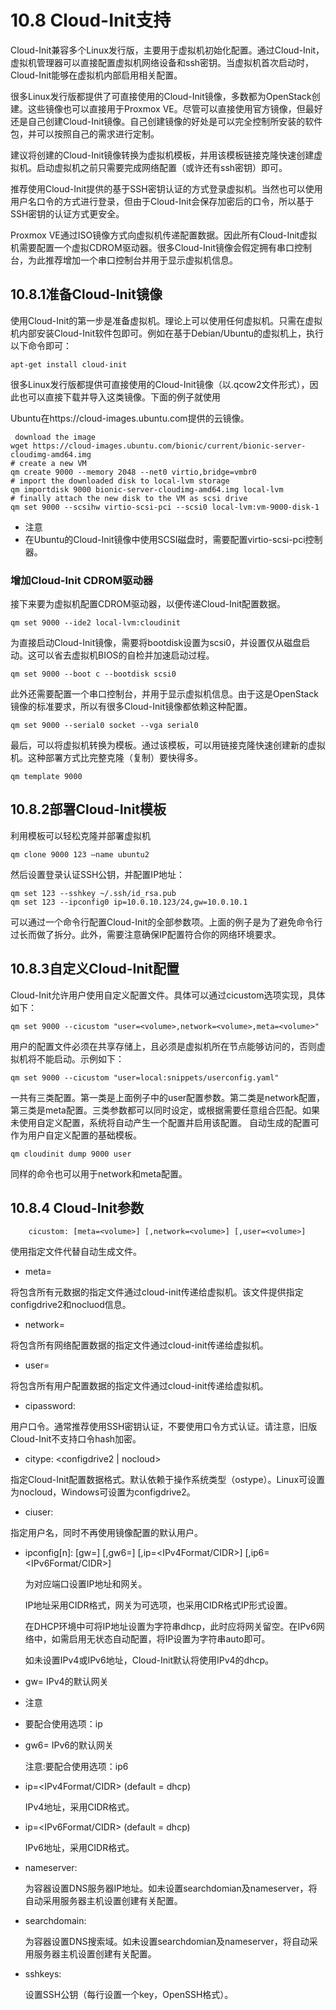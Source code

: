 # 10.8 Cloud-Init支持

Cloud-Init兼容多个Linux发行版，主要用于虚拟机初始化配置。通过Cloud-Init，虚拟机管理器可以直接配置虚拟机网络设备和ssh密钥。当虚拟机首次启动时，Cloud-Init能够在虚拟机内部启用相关配置。

很多Linux发行版都提供了可直接使用的Cloud-Init镜像，多数都为OpenStack创建。这些镜像也可以直接用于Proxmox VE。尽管可以直接使用官方镜像，但最好还是自己创建Cloud-Init镜像。自己创建镜像的好处是可以完全控制所安装的软件包，并可以按照自己的需求进行定制。

建议将创建的Cloud-Init镜像转换为虚拟机模板，并用该模板链接克隆快速创建虚拟机。启动虚拟机之前只需要完成网络配置（或许还有ssh密钥）即可。

推荐使用Cloud-Init提供的基于SSH密钥认证的方式登录虚拟机。当然也可以使用用户名口令的方式进行登录，但由于Cloud-Init会保存加密后的口令，所以基于SSH密钥的认证方式更安全。

Proxmox VE通过ISO镜像方式向虚拟机传递配置数据。因此所有Cloud-Init虚拟机需要配置一个虚拟CDROM驱动器。很多Cloud-Init镜像会假定拥有串口控制台，为此推荐增加一个串口控制台并用于显示虚拟机信息。

## 10.8.1准备Cloud-Init镜像

使用Cloud-Init的第一步是准备虚拟机。理论上可以使用任何虚拟机。只需在虚拟机内部安装Cloud-Init软件包即可。例如在基于Debian/Ubuntu的虚拟机上，执行以下命令即可：
```
apt-get install cloud-init
```
很多Linux发行版都提供可直接使用的Cloud-Init镜像（以.qcow2文件形式），因此也可以直接下载并导入这类镜像。下面的例子就使用

Ubuntu在https://cloud-images.ubuntu.com提供的云镜像。

```
 download the image
wget https://cloud-images.ubuntu.com/bionic/current/bionic-server-cloudimg-amd64.img
# create a new VM
qm create 9000 --memory 2048 --net0 virtio,bridge=vmbr0
# import the downloaded disk to local-lvm storage
qm importdisk 9000 bionic-server-cloudimg-amd64.img local-lvm
# finally attach the new disk to the VM as scsi drive
qm set 9000 --scsihw virtio-scsi-pci --scsi0 local-lvm:vm-9000-disk-1

```

- 注意
 - 在Ubuntu的Cloud-Init镜像中使用SCSI磁盘时，需要配置virtio-scsi-pci控制器。

### 增加Cloud-Init CDROM驱动器

接下来要为虚拟机配置CDROM驱动器，以便传递Cloud-Init配置数据。

```
qm set 9000 --ide2 local-lvm:cloudinit
```

为直接启动Cloud-Init镜像，需要将bootdisk设置为scsi0，并设置仅从磁盘启动。这可以省去虚拟机BIOS的自检并加速启动过程。

```
qm set 9000 --boot c --bootdisk scsi0
```


此外还需要配置一个串口控制台，并用于显示虚拟机信息。由于这是OpenStack镜像的标准要求，所以有很多Cloud-Init镜像都依赖这种配置。

```
qm set 9000 --serial0 socket --vga serial0
```

最后，可以将虚拟机转换为模板。通过该模板，可以用链接克隆快速创建新的虚拟机。这种部署方式比完整克隆（复制）要快得多。

```
qm template 9000
```

## 10.8.2部署Cloud-Init模板

利用模板可以轻松克隆并部署虚拟机

```
qm clone 9000 123 –name ubuntu2
```
然后设置登录认证SSH公钥，并配置IP地址：

```
qm set 123 --sshkey ~/.ssh/id_rsa.pub
qm set 123 --ipconfig0 ip=10.0.10.123/24,gw=10.0.10.1
```

可以通过一个命令行配置Cloud-Init的全部参数项。上面的例子是为了避免命令行过长而做了拆分。此外，需要注意确保IP配置符合你的网络环境要求。

## 10.8.3自定义Cloud-Init配置

Cloud-Init允许用户使用自定义配置文件。具体可以通过cicustom选项实现，具体如下：

```
qm set 9000 --cicustom "user=<volume>,network=<volume>,meta=<volume>"
```

用户的配置文件必须在共享存储上，且必须是虚拟机所在节点能够访问的，否则虚拟机将不能启动。示例如下：

```
qm set 9000 --cicustom "user=local:snippets/userconfig.yaml"
```

一共有三类配置。第一类是上面例子中的user配置参数。第二类是network配置，第三类是meta配置。三类参数都可以同时设定，或根据需要任意组合匹配。如果未使用自定义配置，系统将自动产生一个配置并启用该配置。
自动生成的配置可作为用户自定义配置的基础模板。

```
qm cloudinit dump 9000 user
```

同样的命令也可以用于network和meta配置。


## 10.8.4 Cloud-Init参数

`    cicustom: [meta=<volume>] [,network=<volume>] [,user=<volume>]`

使用指定文件代替自动生成文件。

- meta=<volume>

 将包含所有元数据的指定文件通过cloud-init传递给虚拟机。该文件提供指定configdrive2和nocluod信息。

- network=<volume>

 将包含所有网络配置数据的指定文件通过cloud-init传递给虚拟机。

- user=<volume>

 将包含所有用户配置数据的指定文件通过cloud-init传递给虚拟机。

- cipassword: <string>

 用户口令。通常推荐使用SSH密钥认证，不要使用口令方式认证。请注意，旧版Cloud-Init不支持口令hash加密。

- citype: <configdrive2 | nocloud>

 指定Cloud-Init配置数据格式。默认依赖于操作系统类型（ostype）。Linux可设置为nocloud，Windows可设置为configdrive2。

- ciuser: <string>

 指定用户名，同时不再使用镜像配置的默认用户。

- ipconfig[n]: [gw=<GatewayIPv4>] [,gw6=<GatewayIPv6>] [,ip=<IPv4Format/CIDR>] [,ip6=<IPv6Format/CIDR>]

  为对应端口设置IP地址和网关。

  IP地址采用CIDR格式，网关为可选项，也采用CIDR格式IP形式设置。

   在DHCP环境中可将IP地址设置为字符串dhcp，此时应将网关留空。在IPv6网络中，如需启用无状态自动配置，将IP设置为字符串auto即可。

   如未设置IPv4或IPv6地址，Cloud-Init默认将使用IPv4的dhcp。

- gw=<GatewayIPv4> IPv4的默认网关

- 注意
 - 要配合使用选项：ip

- gw6=<GatewayIPv6> IPv6的默认网关
 
  注意:要配合使用选项：ip6

- ip=<IPv4Format/CIDR> (default = dhcp) 

  IPv4地址，采用CIDR格式。

- ip=<IPv6Format/CIDR> (default = dhcp) 

   IPv6地址，采用CIDR格式。

- nameserver: <string>

  为容器设置DNS服务器IP地址。如未设置searchdomian及nameserver，将自动采用服务器主机设置创建有关配置。

- searchdomain: <string>
 
  为容器设置DNS搜索域。如未设置searchdomian及nameserver，将自动采用服务器主机设置创建有关配置。

- sshkeys: <string>

  设置SSH公钥（每行设置一个key，OpenSSH格式）。
